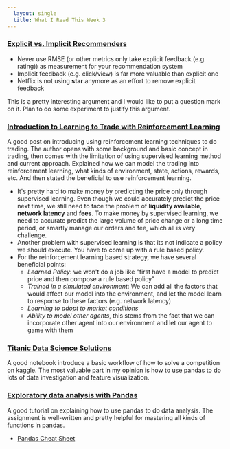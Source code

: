 ```yaml
---
  layout: single
  title: What I Read This Week 3
---
```

### [Explicit vs. Implicit Recommenders](https://medium.com/the-graph/insights-from-an-evening-with-recommender-systems-experts-ab44d677dc5e)
* Never use RMSE (or other metrics only take explicit feedback (e.g. rating)) as measurement for your recommendation system
* Implicit feedback (e.g. click/view) is far more valuable than explicit one
* Netflix is not using **star** anymore as an effort to remove explicit feedback

This is a pretty interesting argument and I would like to put a question mark on it. Plan to do some experiment to justify this argument.

### [Introduction to Learning to Trade with Reinforcement Learning](http://www.wildml.com/2018/02/introduction-to-learning-to-trade-with-reinforcement-learning/)
A good post on introducing using reinforcement learning techniques to do trading. The author opens with some background and basic concept in trading, then comes with the limitation of using supervised learning method and current approach. Explained how we can model the trading into reinforcement learning, what kinds of environment, state, actions, rewards, etc. And then stated the beneficial to use reinforcement learning.

* It's pretty hard to make money by predicting the price only through supervised learning. Even though we could accurately predict the price next time, we still need to face the problem of **liquidity available**, **network latency** and **fees**. To make money by supervised learning, we need to accurate predict the large volume of price change or a long time period, or smartly manage our orders and fee, which all is very challenge.
* Another problem with supervised learning is that its not indicate a policy we should execute. You have to come up with a rule based policy.
* For the reinforcement learning based strategy, we have several beneficial points:
  - *Learned Policy*: we won't do a job like "first have a model to predict price and then compose a rule based policy"
  - *Trained in a simulated environment*: We can add all the factors that would affect our model into the environment, and let the model learn to response to these factors (e.g. network latency)
  - *Learning to adopt to market conditions*
  - *Ability to model other agents*, this stems from the fact that we can incorporate other agent into our environment and let our agent to game with them

### [Titanic Data Science Solutions](https://www.kaggle.com/startupsci/titanic-data-science-solutions)
A good notebook introduce a basic workflow of how to solve a competition on kaggle. The most valuable part in my opinion is how to use pandas to do lots of data investigation and feature visualization.

### [Exploratory data analysis with Pandas](https://medium.com/open-machine-learning-course/open-machine-learning-course-topic-1-exploratory-data-analysis-with-pandas-de57880f1a68)
A good tutorial on explaining how to use pandas to do data analysis. The assignment is well-written and pretty helpful for mastering all kinds of functions in pandas.
* [Pandas Cheat Sheet](https://github.com/pandas-dev/pandas/blob/master/doc/cheatsheet/Pandas_Cheat_Sheet.pdf)

